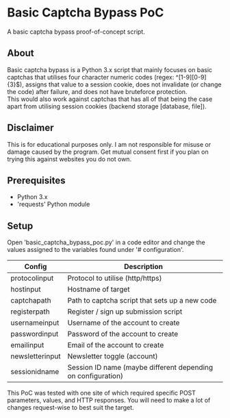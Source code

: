 # Basic Captcha Bypass PoC

A basic captcha bypass proof-of-concept script.

## About

Basic captcha bypass is a Python 3.x script that mainly focuses on basic captchas that utilises four character numeric codes (regex: ^[1-9][0-9]{3}$), assigns that value to a session cookie, does not invalidate (or change the code) after failure, and does not have bruteforce protection.
<br>
This would also work against captchas that has all of that being the case apart from utilising session cookies (backend storage [database, file]).

## Disclaimer

This is for educational purposes only. I am not responsible for misuse or damage caused by the program. Get mutual consent first if you plan on trying this against websites you do not own. 

## Prerequisites

- Python 3.x
- 'requests' Python module

## Setup

Open 'basic_captcha_bypass_poc.py' in a code editor and change the values assigned to the variables found under '# configuration'.

|  Config         | Description                                                  |
| --------------- | ------------------------------------------------------------ |
| protocolinput   | Protocol to utilise (http/https)                             |
| hostinput       | Hostname of target                                           |
| captchapath     | Path to captcha script that sets up a new code               |
| registerpath    | Register / sign up submission script                         |
| usernameinput   | Username of the account to create                            |
| passwordinput   | Password of the account to create                            |
| emailinput      | Email of the account to create                               |
| newsletterinput | Newsletter toggle (account)                                  |
| sessionidname   | Session ID name (maybe different depending on configuration) |

This PoC was tested with one site of which required specific POST parameters, values, and HTTP responses. You will need to make a lot of changes request-wise to best suit the target.
